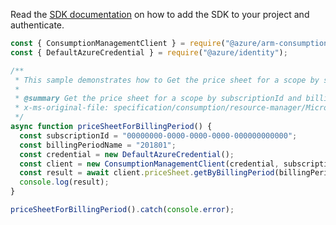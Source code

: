Read the [SDK documentation](https://github.com/Azure/azure-sdk-for-js/blob/%40azure%2Farm-consumption_9.0.1/sdk/consumption/arm-consumption/README.md) on how to add the SDK to your project and authenticate.

```javascript
const { ConsumptionManagementClient } = require("@azure/arm-consumption");
const { DefaultAzureCredential } = require("@azure/identity");

/**
 * This sample demonstrates how to Get the price sheet for a scope by subscriptionId and billing period. Price sheet is available via this API only for May 1, 2014 or later.
 *
 * @summary Get the price sheet for a scope by subscriptionId and billing period. Price sheet is available via this API only for May 1, 2014 or later.
 * x-ms-original-file: specification/consumption/resource-manager/Microsoft.Consumption/stable/2021-10-01/examples/PriceSheetForBillingPeriod.json
 */
async function priceSheetForBillingPeriod() {
  const subscriptionId = "00000000-0000-0000-0000-000000000000";
  const billingPeriodName = "201801";
  const credential = new DefaultAzureCredential();
  const client = new ConsumptionManagementClient(credential, subscriptionId);
  const result = await client.priceSheet.getByBillingPeriod(billingPeriodName);
  console.log(result);
}

priceSheetForBillingPeriod().catch(console.error);
```
